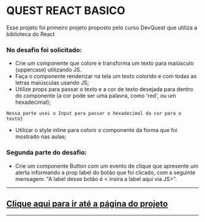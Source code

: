 # QUEST REACT BASICO
Esse projeto foi primeiro projeto proposto pelo curso DevQuest que utiliza a biblioteca do React

### No desafio foi solicitado:

- Crie um componente que colore e transforma um texto para maiúsculo (uppercase) utilizando JS.
- Faça o componente renderizar na tela um texto colorido e com todas as letras maiúsculas usando JS;
- Utilize props para passar o texto e a cor de texto desejada para dentro do componente (a cor pode ser uma palavra, como 'red', ou um hexadecimal);
```
Nessa parte usei o Input para passar o hexadecimal da cor para o texto}
```
- Utilizar o style inline para colorir o componente da forma que foi mostrado nas aulas;

### Segunda parte do desafio:

- Crie um componente Button com um evento de clique que apresente um alerta informando a prop label do botão que foi clicado, com a seguinte mensagem: "A label desse botão é < insira a label aqui via JS>".


--- 
<a href="https://ph-bicalho.github.io/quest-react-basico">Clique aqui para ir até a página do projeto</a>
--
---